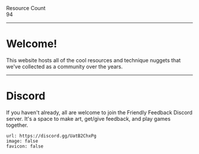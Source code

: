 <div markdown="1" class="ff_badge">
<div markdown="1" class="ff_badge_title">Resource Count</div>
<div markdown="1" class="ff_badge_value">94</div>
</div>

___

# Welcome!

This website hosts all of the cool resources and technique nuggets that we've collected as a community over the years. 

---
# Discord
If you haven't already, all are welcome to join the Friendly Feedback Discord server. It's a space to make art, get/give feedback, and play games together.

```embed
url: https://discord.gg/UatB2ChxPg
image: false
favicon: false
```